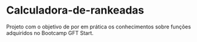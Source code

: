 # Calculadora-de-rankeadas
Projeto com o objetivo de por em prática os conhecimentos sobre funções adquiridos no Bootcamp GFT Start.
